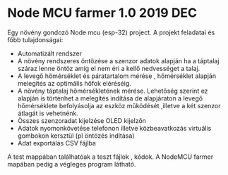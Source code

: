 # Node MCU farmer 1.0 2019 DEC
Egy növény gondozó Node mcu (esp-32) project.
A projekt feladatai és főbb tulajdonságai:
* Automatizált rendszer
* A növény rendszeres öntözése a szenzor adatok alapján ha a táptalaj száraz lenne öntöz amíg el nem éri a kellő nedvességet a talaj. 
* A levegő hőmérséklet és páratartalom mérése , hőmérséklet alapján melegítés az optimális hőfok eléréséig.
* A növény táptalaj hőmérsékletének mérése. Lehetőség szerint ez alapján is történhet a melegítés indítása de alapjáraton a levegő hőmérséklete befolyásolja az eszköz működését ,illetve a két szenzor átlagát is vehetnénk.
* Összes szenzoradat kijelzése OLED kijelzőn
* Adatok nyomonkövetése telefonon illetve közbeavatkozás virtuális gombokon kersztül (pl öntözés indítása)
* Adat exportálás CSV fájlba

A test mappában találhatóak a teszt fájlok , kódok. 
A NodeMCU farmer mapában pedig a végleges program látható.

 

